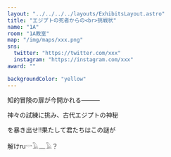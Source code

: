 ```yaml
---
layout: "../../../../layouts/ExhibitsLayout.astro"
title: "エジプトの死者からの<br>挑戦状"
name: "1A"
room: "1A教室"
map: "/img/maps/xxx.png"
sns:
  twitter: "https://twitter.com/xxx"
  instagram: "https://instagram.com/xxx"
award: ""

backgroundColor: "yellow"
---
```


知的冒険の扉が今開かれる———

神々の試練に挑み、古代エジプトの神秘

を暴き出せ!!果たして君たちはこの謎が

解けru𓎡𓄿𓈖𓄿？